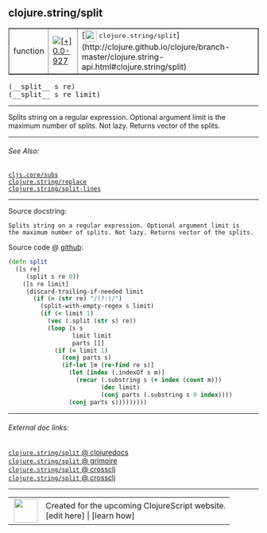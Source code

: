 ## clojure.string/split



 <table border="1">
<tr>
<td>function</td>
<td><a href="https://github.com/cljsinfo/cljs-api-docs/tree/0.0-927"><img valign="middle" alt="[+] 0.0-927" title="Added in 0.0-927" src="https://img.shields.io/badge/+-0.0--927-lightgrey.svg"></a> </td>
<td>
[<img height="24px" valign="middle" src="http://i.imgur.com/1GjPKvB.png"> <samp>clojure.string/split</samp>](http://clojure.github.io/clojure/branch-master/clojure.string-api.html#clojure.string/split)
</td>
</tr>
</table>


 <samp>
(__split__ s re)<br>
</samp>
 <samp>
(__split__ s re limit)<br>
</samp>

---

Splits string on a regular expression. Optional argument limit is the maximum
number of splits. Not lazy. Returns vector of the splits.

---


###### See Also:

[`cljs.core/subs`](cljs.core_subs.md)<br>
[`clojure.string/replace`](clojure.string_replace.md)<br>
[`clojure.string/split-lines`](clojure.string_split-lines.md)<br>

---


Source docstring:

```
Splits string on a regular expression. Optional argument limit is
the maximum number of splits. Not lazy. Returns vector of the splits.
```


Source code @ [github](https://github.com/clojure/clojurescript/blob/r2060/src/cljs/clojure/string.cljs#L104-L125):

```clj
(defn split
  ([s re]
     (split s re 0))
    ([s re limit]
     (discard-trailing-if-needed limit
       (if (= (str re) "/(?:)/")
         (split-with-empty-regex s limit)
         (if (< limit 1)
           (vec (.split (str s) re))
           (loop [s s
                  limit limit
                  parts []]
             (if (= limit 1)
               (conj parts s)
               (if-let [m (re-find re s)]
                 (let [index (.indexOf s m)]
                   (recur (.substring s (+ index (count m)))
                          (dec limit)
                          (conj parts (.substring s 0 index))))
                 (conj parts s)))))))))
```

<!--
Repo - tag - source tree - lines:

 <pre>
clojurescript @ r2060
└── src
    └── cljs
        └── clojure
            └── <ins>[string.cljs:104-125](https://github.com/clojure/clojurescript/blob/r2060/src/cljs/clojure/string.cljs#L104-L125)</ins>
</pre>

-->

---



###### External doc links:

[`clojure.string/split` @ clojuredocs](http://clojuredocs.org/clojure.string/split)<br>
[`clojure.string/split` @ grimoire](http://conj.io/store/v1/org.clojure/clojure/1.7.0-beta3/clj/clojure.string/split/)<br>
[`clojure.string/split` @ crossclj](http://crossclj.info/fun/clojure.string/split.html)<br>
[`clojure.string/split` @ crossclj](http://crossclj.info/fun/clojure.string.cljs/split.html)<br>

---

 <table>
<tr><td>
<img valign="middle" align="right" width="48px" src="http://i.imgur.com/Hi20huC.png">
</td><td>
Created for the upcoming ClojureScript website.<br>
[edit here] | [learn how]
</td></tr></table>

[edit here]:https://github.com/cljsinfo/cljs-api-docs/blob/master/cljsdoc/clojure.string_split.cljsdoc
[learn how]:https://github.com/cljsinfo/cljs-api-docs/wiki/cljsdoc-files

<!--

This information was too distracting to show to readers, but I'll leave it
commented here since it is helpful to:

- pretty-print the data used to generate this document
- and show how to retrieve that data



The API data for this symbol:

```clj
{:description "Splits string on a regular expression. Optional argument limit is the maximum\nnumber of splits. Not lazy. Returns vector of the splits.",
 :ns "clojure.string",
 :name "split",
 :signature ["[s re]" "[s re limit]"],
 :history [["+" "0.0-927"]],
 :type "function",
 :related ["cljs.core/subs"
           "clojure.string/replace"
           "clojure.string/split-lines"],
 :full-name-encode "clojure.string_split",
 :source {:code "(defn split\n  ([s re]\n     (split s re 0))\n    ([s re limit]\n     (discard-trailing-if-needed limit\n       (if (= (str re) \"/(?:)/\")\n         (split-with-empty-regex s limit)\n         (if (< limit 1)\n           (vec (.split (str s) re))\n           (loop [s s\n                  limit limit\n                  parts []]\n             (if (= limit 1)\n               (conj parts s)\n               (if-let [m (re-find re s)]\n                 (let [index (.indexOf s m)]\n                   (recur (.substring s (+ index (count m)))\n                          (dec limit)\n                          (conj parts (.substring s 0 index))))\n                 (conj parts s)))))))))",
          :title "Source code",
          :repo "clojurescript",
          :tag "r2060",
          :filename "src/cljs/clojure/string.cljs",
          :lines [104 125]},
 :full-name "clojure.string/split",
 :clj-symbol "clojure.string/split",
 :docstring "Splits string on a regular expression. Optional argument limit is\nthe maximum number of splits. Not lazy. Returns vector of the splits."}

```

Retrieve the API data for this symbol:

```clj
;; from Clojure REPL
(require '[clojure.edn :as edn])
(-> (slurp "https://raw.githubusercontent.com/cljsinfo/cljs-api-docs/catalog/cljs-api.edn")
    (edn/read-string)
    (get-in [:symbols "clojure.string/split"]))
```

-->
